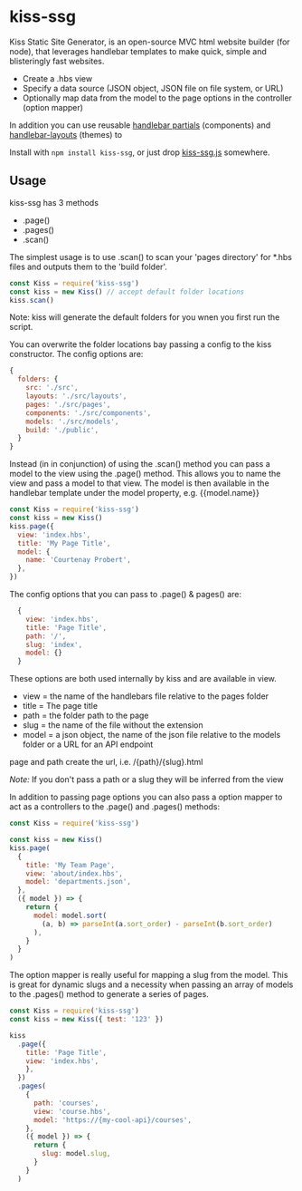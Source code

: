# kiss-ssg

Kiss Static Site Generator, is an open-source MVC html website builder (for node), that leverages handlebar templates to make quick, simple and blisteringly fast websites.

- Create a .hbs view
- Specify a data source (JSON object, JSON file on file system, or URL)
- Optionally map data from the model to the page options in the controller (option mapper)

In addition you can use reusable [handlebar partials](https://handlebarsjs.com/guide/partials.html#partials) (components) and [handlebar-layouts](https://www.npmjs.com/package/handlebars-layouts) (themes) to

Install with `npm install kiss-ssg`, or just drop [kiss-ssg.js](https://github.com/cprobert/kiss-ssg/blob/main/kiss-ssg.js) somewhere.

## Usage

kiss-ssg has 3 methods

- .page()
- .pages()
- .scan()

The simplest usage is to use .scan() to scan your 'pages directory' for \*.hbs files and outputs them to the 'build folder'.

```js
const Kiss = require('kiss-ssg')
const kiss = new Kiss() // accept default folder locations
kiss.scan()
```

Note: kiss will generate the default folders for you wnen you first run the script.

You can overwrite the folder locations bay passing a config to the kiss constructor. The config options are:

```js
{
  folders: {
    src: './src',
    layouts: './src/layouts',
    pages: './src/pages',
    components: './src/components',
    models: './src/models',
    build: './public',
  }
}
```

Instead (in in conjunction) of using the .scan() method you can pass a model to the view using the .page() method. This allows you to name the view and pass a model to that view. The model is then available in the handlebar template under the model property, e.g. {{model.name}}

```js
const Kiss = require('kiss-ssg')
const kiss = new Kiss()
kiss.page({
  view: 'index.hbs',
  title: 'My Page Title',
  model: {
    name: 'Courtenay Probert',
  },
})
```

The config options that you can pass to .page() & pages() are:

```js
  {
    view: 'index.hbs',
    title: 'Page Title',
    path: '/',
    slug: 'index',
    model: {}
  }
```

These options are both used internally by kiss and are available in view.

- view = the name of the handlebars file relative to the pages folder
- title = The page title
- path = the folder path to the page
- slug = the name of the file without the extension
- model = a json object, the name of the json file relative to the models folder or a URL for an API endpoint

page and path create the url, i.e. /{path}/{slug}.html

_Note:_ If you don't pass a path or a slug they will be inferred from the view

In addition to passing page options you can also pass a option mapper to act as a controllers to the .page() and .pages() methods:

```js
const Kiss = require('kiss-ssg')

const kiss = new Kiss()
kiss.page(
  {
    title: 'My Team Page',
    view: 'about/index.hbs',
    model: 'departments.json',
  },
  ({ model }) => {
    return {
      model: model.sort(
        (a, b) => parseInt(a.sort_order) - parseInt(b.sort_order)
      ),
    }
  }
)
```

The option mapper is really useful for mapping a slug from the model. This is great for dynamic slugs and a necessity when passing an array of models to the .pages() method to generate a series of pages.

```js
const Kiss = require('kiss-ssg')
const kiss = new Kiss({ test: '123' })

kiss
  .page({
    title: 'Page Title',
    view: 'index.hbs',
    },
  })
  .pages(
    {
      path: 'courses',
      view: 'course.hbs',
      model: 'https://{my-cool-api}/courses',
    },
    ({ model }) => {
      return {
        slug: model.slug,
      }
    }
  )
```
